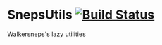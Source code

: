# SnepsUtils [![Build Status](https://travis-ci.org/Walkersneps/SnepsUtils.svg?branch=master)](https://travis-ci.org/Walkersneps/SnepsUtils)
Walkersneps's lazy utilities
